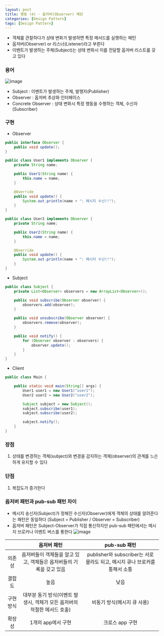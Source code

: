 ```yaml
---
layout: post
title: 행동 (4) - 옵저버(Observer) 패턴
categories: [Design Pattern]
tags: [Design Pattern]
---
```

- 객체를 관찰하다가 상태 변화가 발생하면 특정 메서드를 실행하는 패턴
- 옵저버(Observer) or 리스너(Listener)라고 부른다
- 이벤트가 발생하는 주체(Subject)는 상태 변화시 이를 전달할 옵저버 리스트를 갖고 있다

### 용어
![image](https://user-images.githubusercontent.com/109575750/200155343-41edd1c3-3c93-40d5-b120-8332ad85c5a6.png)

- Subject : 이벤트가 발생하는 주체, 발행자(Publisher)
- Observer : 옵저버 추상화 인터페이스
- Concrete Observer : 상태 변화시 특정 행동을 수행하는 객체, 수신자(Subscriber)

### 구현
- Observer

```java
public interface Observer {
    public void update();
}
```

```java
public class User1 implements Observer {
    private String name;

    public User1(String name) {
        this.name = name;
    }

    @Override
    public void update() {
        System.out.println(name + ": 메시지 수신!!");
    }
}

public class User2 implements Observer {
    private String name;

    public User2(String name) {
        this.name = name;
    }

    @Override
    public void update() {
        System.out.println(name + ": 메시지 수신!!");
    }
}
```

- Subject

```java
public class Subject {
    private List<Observer> observers = new ArrayList<Observer>();

    public void subscribe(Observer observer) {
        observers.add(observer);
    }

    public void unsubscribe(Observer observer) {
        observers.remove(observer);
    }

    public void notify() {
        for (Observer observer : observers) {
            observer.update();
        }
    }
}
```

- Client

```java
public class Main {

    public static void main(String[] args) {
        User1 user1 = new User1("user1");
        User2 user2 = new User2("user2");

        Subject subject = new Subject();
        subject.subscribe(user1);
        subject.subscribe(user2);

        subject.notify();
    }
}
```

### 장점
1. 상태를 변경하는 객체(subject)와 변경을 감지하는 객체(observer)의 관계를 느슨하게 유지할 수 있다

### 단점
1. 복잡도가 증가한다 


### 옵저버 패턴과 pub-sub 패턴 차이
- 메시지 송신자(Subject)가 정해진 수신자(Observer)에게 객체의 상태를 알려준다는 패턴은 동일하다
    (Subject = Publisher / Observer = Subscriber)
- 옵저버 패턴은 Subject-Observer가 직접 통신하지만 pub-sub 패턴에서는 메시지 브로커나 이벤트 버스를 통한다
![image](https://github.com/europani/europani.github.io/assets/48157259/cfdff689-acb5-4dc9-88e6-58bbaa670c0e)

||옵저버 패턴|pub-sub 패턴|
|:--:|:--:|:--:|
|의존성|옵저버들이 객체들을 알고 있고, 객체들은 옵저버들의 기록을 갖고 있음|publisher와 subscriber는 서로 몰라도 되고, 메시지 큐나 브로커를 통해서 소통|
|결합도|높음|낮음|
|구현방식|대부분 동기 방식(이벤트 발생시, 객체가 모든 옵저버의 적절한 메서드 호출)|비동기 방식(메시지 큐 사용)|
|확장성|1개의 app에서 구현|크로스 app 구현|